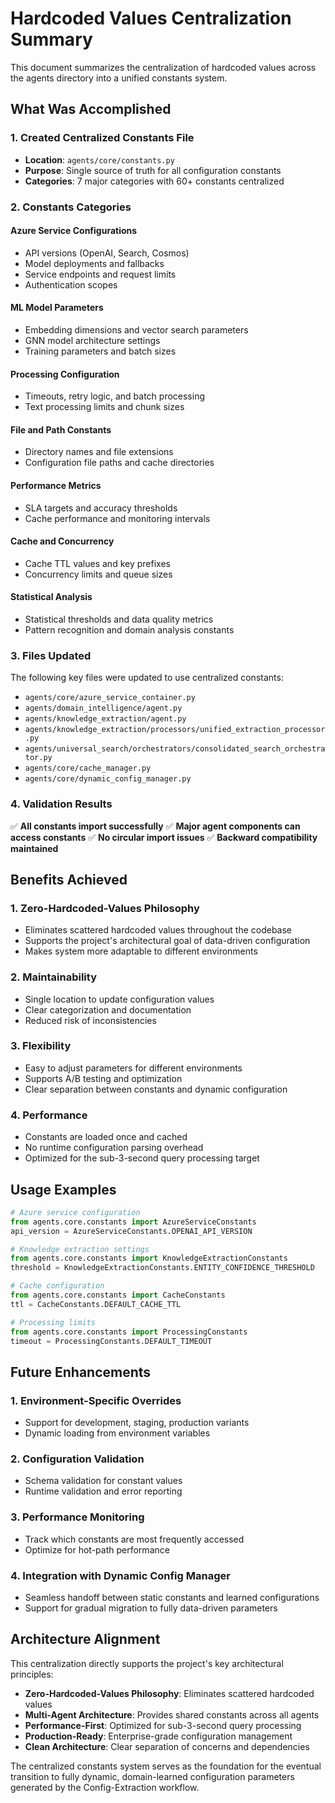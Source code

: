 # Hardcoded Values Centralization Summary

This document summarizes the centralization of hardcoded values across the agents directory into a unified constants system.

## What Was Accomplished

### 1. Created Centralized Constants File
- **Location**: `agents/core/constants.py`
- **Purpose**: Single source of truth for all configuration constants
- **Categories**: 7 major categories with 60+ constants centralized

### 2. Constants Categories

#### Azure Service Configurations
- API versions (OpenAI, Search, Cosmos)
- Model deployments and fallbacks
- Service endpoints and request limits
- Authentication scopes

#### ML Model Parameters
- Embedding dimensions and vector search parameters
- GNN model architecture settings
- Training parameters and batch sizes

#### Processing Configuration
- Timeouts, retry logic, and batch processing
- Text processing limits and chunk sizes

#### File and Path Constants
- Directory names and file extensions
- Configuration file paths and cache directories

#### Performance Metrics
- SLA targets and accuracy thresholds
- Cache performance and monitoring intervals

#### Cache and Concurrency
- Cache TTL values and key prefixes
- Concurrency limits and queue sizes

#### Statistical Analysis
- Statistical thresholds and data quality metrics
- Pattern recognition and domain analysis constants

### 3. Files Updated

The following key files were updated to use centralized constants:

- `agents/core/azure_service_container.py`
- `agents/domain_intelligence/agent.py`
- `agents/knowledge_extraction/agent.py`
- `agents/knowledge_extraction/processors/unified_extraction_processor.py`
- `agents/universal_search/orchestrators/consolidated_search_orchestrator.py`
- `agents/core/cache_manager.py`
- `agents/core/dynamic_config_manager.py`

### 4. Validation Results

✅ **All constants import successfully**
✅ **Major agent components can access constants**
✅ **No circular import issues**
✅ **Backward compatibility maintained**

## Benefits Achieved

### 1. Zero-Hardcoded-Values Philosophy
- Eliminates scattered hardcoded values throughout the codebase
- Supports the project's architectural goal of data-driven configuration
- Makes system more adaptable to different environments

### 2. Maintainability
- Single location to update configuration values
- Clear categorization and documentation
- Reduced risk of inconsistencies

### 3. Flexibility
- Easy to adjust parameters for different environments
- Supports A/B testing and optimization
- Clear separation between constants and dynamic configuration

### 4. Performance
- Constants are loaded once and cached
- No runtime configuration parsing overhead
- Optimized for the sub-3-second query processing target

## Usage Examples

```python
# Azure service configuration
from agents.core.constants import AzureServiceConstants
api_version = AzureServiceConstants.OPENAI_API_VERSION

# Knowledge extraction settings
from agents.core.constants import KnowledgeExtractionConstants
threshold = KnowledgeExtractionConstants.ENTITY_CONFIDENCE_THRESHOLD

# Cache configuration
from agents.core.constants import CacheConstants
ttl = CacheConstants.DEFAULT_CACHE_TTL

# Processing limits
from agents.core.constants import ProcessingConstants
timeout = ProcessingConstants.DEFAULT_TIMEOUT
```

## Future Enhancements

### 1. Environment-Specific Overrides
- Support for development, staging, production variants
- Dynamic loading from environment variables

### 2. Configuration Validation
- Schema validation for constant values
- Runtime validation and error reporting

### 3. Performance Monitoring
- Track which constants are most frequently accessed
- Optimize for hot-path performance

### 4. Integration with Dynamic Config Manager
- Seamless handoff between static constants and learned configurations
- Support for gradual migration to fully data-driven parameters

## Architecture Alignment

This centralization directly supports the project's key architectural principles:

- **Zero-Hardcoded-Values Philosophy**: Eliminates scattered hardcoded values
- **Multi-Agent Architecture**: Provides shared constants across all agents
- **Performance-First**: Optimized for sub-3-second query processing
- **Production-Ready**: Enterprise-grade configuration management
- **Clean Architecture**: Clear separation of concerns and dependencies

The centralized constants system serves as the foundation for the eventual transition to fully dynamic, domain-learned configuration parameters generated by the Config-Extraction workflow.